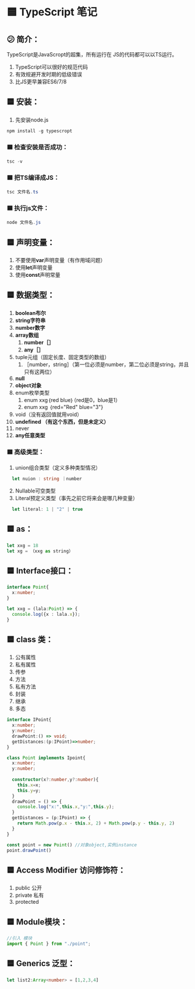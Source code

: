 # 🟦 TypeScript 笔记


## 😕 简介：
TypeScript是JavaScropt的超集，所有运行在 JS的代码都可以以TS运行。

1. TypeScript可以很好的规范代码
1. 有效规避开发时期的低级错误
1. 比JS更早兼容ES6/7/8
## 🟦 安装：

1.  先安装node.js
```powershell
npm install -g typescropt
```
### 🟦 检查安装是否成功：
```powershell
tsc -v
```
### 🟦 把TS编译成JS：
```powershell
tsc 文件名.ts
```
### 🟦 执行js文件：
```powershell
node 文件名.js
```
## 🟦 声明变量：

1. 不要使用**var**声明变量（有作用域问题）
1. 使用**let**声明变量
1. 使用**const**声明常量
## 🟦 数据类型：

1. **boolean布尔**
1. **string字符串**
1. **number数字**
1. **array数组**
   1. **number［］**
   1. **any［］**
5. tuple元组（固定长度、固定类型的数组）
   1. ［number，string］（第一位必须是number，第二位必须是string，并且只有这两位）
6. **null**
6. **object对象**
6. enum枚举类型
   1. enum xxg｛red blue｝（red是0，blue是1）
   1. enum xxg ｛red="Red" blue="3"}
9. void（没有返回值就用void）
9. **undefined （有这个东西，但是未定义）**
9. never
9. **any任意类型**
### 🟦 高级类型：

1. union组合类型（定义多种类型情况）
```typescript
  let nuion : string ｜number
```

2. Nullable可空类型
2. Literal预定义类型（事先之前它将来会是哪几种变量）
```typescript
  let literal: 1 | "2" | true
```
## 🟦 as：
```typescript
let xxg = 18
let xg = （xxg as string）
```
## 🟦 Interface接口：
```typescript
interface Point{
  x:number;
}

let xxg = (lala:Point) => {
  console.log({x : lala.x});
}
```
## 🟦 class 类：

1. 公有属性
1. 私有属性
1. 传参
1. 方法
1. 私有方法
1. 封装
1. 继承
1. 多态
```typescript
interface IPoint{
  x:number;
  y:number;
  drawPoint:() => void;
  getDistances:(p:IPoint)=>number;
}

class Point implements Ipoint{
  x:number;
  y:number;
  
  constructor(x?:number,y?:number){
    this.x=x;
    this.y=y;
  }
  drawPoint = () => {
    console.log("x:",this.x,"y:",this.y);
  }
  getDistances = (p:IPoint) => {
    return Math.pow(p.x - this.x, 2) + Math.pow(p.y - this.y, 2)
  }
}

const point = new Point() //对象object,实例instance
point.drawPoint()
```
## 🟦 Access Modifier 访问修饰符：

1. public 公开
1. private 私有
1. protected

## 🟦 Module模块：
```typescript
//引入 模块
import { Point } from "./point";
```
## 🟦 Generics 泛型：
```typescript
let list2:Array<number> = [1,2,3,4]
```

